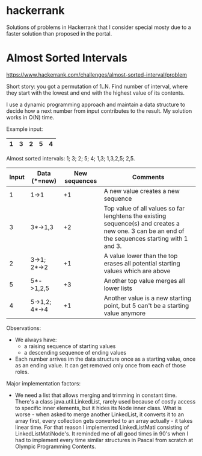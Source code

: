# hackerrank
Solutions of problems in Hackerrank that I consider special mosty due to a faster solution than proposed in the portal.

# Almost Sorted Intervals
https://www.hackerrank.com/challenges/almost-sorted-interval/problem

Short story: you got a permutation of 1..N. Find number of interval, where they start with the lowest and end with the highest value of its contents.

I use a dynamic programming approach and maintain a data structure to decide how a next number from input contributes to the result. My solution works in O(N) time.

Example input:

| 1 | 3 | 2 | 5 | 4 |
| --- | --- | --- | --- | --- |

Almost sorted intervals: 1; 3; 2; 5; 4; 1,3; 1,3,2,5; 2,5.

| Input | Data (*=new)   | New sequences  | Comments
| ----- | -------------- | -------------- | --------
| 1     | 1->1           | +1             | A new value creates a new sequence
| 3     | 3*->1,3        | +2             | Top value of all values so far lenghtens the existing sequence(s) and creates a new one. 3 can be an end of the sequences starting with 1 and 3.
| 2     | 3->1; 2*->2    | +1             | A value lower than the top erases all potential starting values which are above
| 5     | 5*->1,2,5      | +3             | Another top value merges all lower lists
| 4     | 5->1,2; 4*->4  | +1             | Another value is a new starting point, but 5 can't be a starting value anymore

Observations:
* We always have:
  * a raising sequence of starting values 
  * a descending sequence of ending values
* Each number arrives im the data structure once as a starting value, once as an ending value. It can get removed only once from each of those roles.

Major implementation factors:
* We need a list that allows merging and trimming in constant time. There's a class java.util.LinkedList, rarely used because of costly access to specific inner elements, but it hides its Node inner class. What is worse - when asked to merge another LinkedList, it converts it to an array first, every collection gets converted to an array actually - it takes linear time. For that reason I implemented LinkedListMati consisting of LinkedListMatiNode's. It reminded me of all good times in 90's when I had to implement every time similar structures in Pascal from scratch at Olympic Programming Contents.
